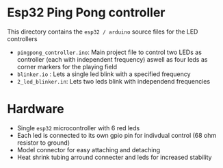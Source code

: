 # Esp32 Ping Pong controller
This directory contains the `esp32 / arduino` source files for the LED controllers

- `pingpong_controller.ino`: Main project file to control two LEDs as controller (each with independent frequency) aswell as four leds as corner markers for the playing field
- `blinker.io` : Lets a single led blink with a specified frequency
- `2_led_blinker.in`: Lets two leds blink with independend frequencies

# Hardware
- Single `esp32` microcontroller with 6 red leds
- Each led is connected to its own gpio pin for indivdual control (68 ohm resistor to ground)
- Model connector for easy attaching and detaching
- Heat shrink tubing arround connecter and leds for increased stability